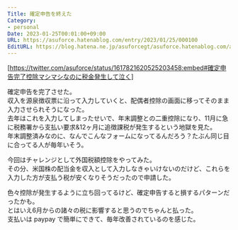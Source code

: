 ```yaml
---
Title: 確定申告を終えた
Category:
- personal
Date: 2023-01-25T00:01:00+09:00
URL: https://asuforce.hatenablog.com/entry/2023/01/25/000100
EditURL: https://blog.hatena.ne.jp/asuforcegt/asuforce.hatenablog.com/atom/entry/4207112889957382774
---
```


[https://twitter.com/asuforce/status/1617821620525203458:embed#確定申告完了控除マシマシなのに税金発生して泣く]

確定申告を完了させた。  
収入を源泉徴収票に沿って入力していくと、配偶者控除の画面に移ってそのまま入力させられそうになった。  
去年はこれを入力してしまったせいで、年末調整との二重控除になり、11月に急に税務署から支払い要求&12ヶ月に追徴課税が発生するという地獄を見た。  
年末調整済みなのに、なんでこんなフォームになってるんだろう？たぶん同じ目に合ってる人が毎年いそう。  

今回はチャレンジとして外国税額控除をやってみた。  
その分、米国株の配当金を収入として入力しなきゃいけないのだけど、これらを入力した方が支払う税が安くなりそうだったので申請した。  

色々控除が発生するように立ち回ってるけど、確定申告すると損するパターンだったかも。  
とはいえ6月からの諸々の税に影響すると思うのでちゃんと払った。  
支払いは paypay で簡単にできて、毎年改善されているのを感じた。

